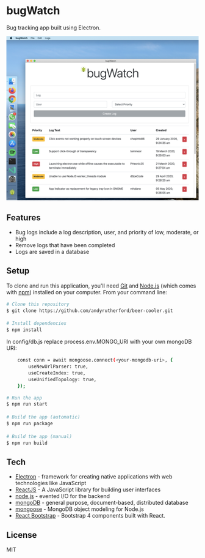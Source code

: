 # bugWatch

Bug tracking app built using Electron.

<img src="screenshot-1.png" width="800"/>

## Features

- Bug logs include a log description, user, and priority of low, moderate, or high
- Remove logs that have been completed
- Logs are saved in a database

## Setup

To clone and run this application, you'll need [Git](https://git-scm.com/) and [Node.js](https://nodejs.org/) (which comes with [npm](https://www.npmjs.com/)) installed on your computer. From your command line:

```sh
# Clone this repository
$ git clone https://github.com/andyrutherford/beer-cooler.git

# Install dependencies
$ npm install
```

In config/db.js replace process.env.MONGO_URI with your own mongoDB URI:

```sh
    const conn = await mongoose.connect(<your-mongodb-uri>, {
        useNewUrlParser: true,
        useCreateIndex: true,
        useUnifiedTopology: true,
    });
```

```sh
# Run the app
$ npm run start

# Build the app (automatic)
$ npm run package

# Build the app (manual)
$ npm run build
```

## Tech

- [Electron](https://www.electronjs.org/) - framework for creating native applications with web technologies like JavaScript
- [ReactJS](https://reactjs.org/) - A JavaScript library for building user interfaces
- [node.js](http://nodejs.org) - evented I/O for the backend
- [mongoDB](https://www.mongodb.com/) - general purpose, document-based, distributed database
- [mongoose](https://mongoosejs.com/) - MongoDB object modeling for Node.js
- [React Bootstrap](https://react-bootstrap.github.io/) - Bootstrap 4 components built with React.

## License

MIT
